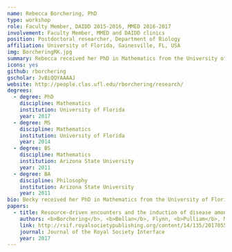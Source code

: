 ```yaml
---
name: Rebecca Borchering, PhD
type: workshop
role: Faculty Member, DAIDD 2015-2016, MMED 2016-2017
involvement: Faculty Member, MMED and DAIDD clinics
position: Postdoctoral researcher, Department of Biology
affiliation: University of Florida, Gainesville, FL, USA
img: BorcheringRK.jpg
summary: Rebecca received her PhD in Mathematics from the University of Florida (UF) in 2017 and is now a postdoctoral researcher in the UF Department of Biology. She was an MMED participant in 2014, served as the ICI3D Program Assistant for the 2015-2016 academic year, and joined the Workshop Faculty in 2015.
icons: yes
github: rborchering
gscholar: JvBiQQYAAAAJ
website: http://people.clas.ufl.edu/rborchering/research/
degrees:
  - degree: PhD
    discipline: Mathematics
    institution: University of Florida
    year: 2017
  - degree: MS
    discipline: Mathematics
    institution: University of Florida
    year: 2014
  - degree: BS
    discipline: Mathematics
    institution: Arizona State University
    year: 2011
  - degree: BA
    discipline: Philosophy
    institution: Arizona State University
    year: 2011
bio: Becky received her PhD in Mathematics from the University of Florida (UF) in 2017 and is now a postdoctoral researcher in the UF Department of Biology. She was an MMED participant in 2014, served as the ICI3D Program Assistant for the 2015-2016 academic year, and joined the Workshop Faculty in 2015. She uses stochastic processes to model pathogen invasion in novel host populations and is particularly interested in seasonal infectious disease dynamics.  In one project, she used a spatial model to investigate how changes in resource landscape might influence encounter rates and pathogen transmission among consumers.  Much of her current and previous work has focused on rabies transmission in wildlife populations, but her upcoming postdoctoral research will investigate dengue dynamics across spatial scales in Thailand.  
papers:
  - title: Resource-driven encounters and the induction of disease among consumers
    authors: <b>Borchering</b>, <b>Bellan</b>, Flynn, <b>Pulliam</b>, McKinley
    link: http://rsif.royalsocietypublishing.org/content/14/135/20170555
    journal: Journal of the Royal Society Interface
    year: 2017
---
```


